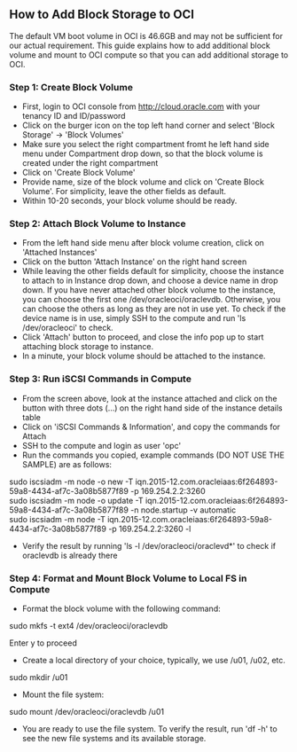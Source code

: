 ## How to Add Block Storage to OCI

The default VM boot volume in OCI is 46.6GB and may not be sufficient for our actual requirement. This guide explains how to add additional block volume and mount to OCI compute so that you can add additional storage to OCI.  


### Step 1: Create Block Volume

- First, login to OCI console from http://cloud.oracle.com with your tenancy ID and ID/password
- Click on the burger icon on the top left hand corner and select 'Block Storage' -> 'Block Volumes'
- Make sure you select the right compartment fromt he left hand side menu under Compartment drop down, so that the block volume is created under the right compartment
- Click on 'Create Block Volume'
- Provide name, size of the block volume and click on 'Create Block Volume'. For simplicity, leave the other fields as default.
- Within 10-20 seconds, your block volume should be ready.


### Step 2: Attach Block Volume to Instance

- From the left hand side menu after block volume creation, click on 'Attached Instances'
- Click on the button 'Attach Instance' on the right hand screen
- While leaving the other fields default for simplicity, choose the instance to attach to in Instance drop down, and choose a device name in drop down. If you have never attached other block volume to the instance, you can choose the first one /dev/oracleoci/oraclevdb. Otherwise, you can choose the others as long as they are not in use yet. To check if the device name is in use, simply SSH to the compute and run 'ls /dev/oracleoci' to check.
- Click 'Attach' button to proceed, and close the info pop up to start attaching block storage to instance.
- In a minute, your block volume should be attached to the instance.

### Step 3: Run iSCSI Commands in Compute

- From the screen above, look at the instance attached and click on the button with three dots (...) on the right hand side of the instance details table
- Click on 'iSCSI Commands & Information', and copy the commands for Attach
- SSH to the compute and login as user 'opc'
- Run the commands you copied, example commands (DO NOT USE THE SAMPLE) are as follows:  

sudo iscsiadm -m node -o new -T iqn.2015-12.com.oracleiaas:6f264893-59a8-4434-af7c-3a08b5877f89 -p 169.254.2.2:3260  
sudo iscsiadm -m node -o update -T iqn.2015-12.com.oracleiaas:6f264893-59a8-4434-af7c-3a08b5877f89 -n node.startup -v automatic  
sudo iscsiadm -m node -T iqn.2015-12.com.oracleiaas:6f264893-59a8-4434-af7c-3a08b5877f89 -p 169.254.2.2:3260 -l  

- Verify the result by running 'ls -l /dev/oracleoci/oraclevd*' to check if oraclevdb is already there

### Step 4: Format and Mount Block Volume to Local FS in Compute

- Format the block volume with the following command:  

sudo mkfs -t ext4 /dev/oracleoci/oraclevdb  

Enter y to proceed  

- Create a local directory of your choice, typically, we use /u01, /u02, etc.  

sudo mkdir /u01  

- Mount the file system:  

sudo mount /dev/oracleoci/oraclevdb /u01  

- You are ready to use the file system. To verify the result, run 'df -h' to see the new file systems and its available storage.



